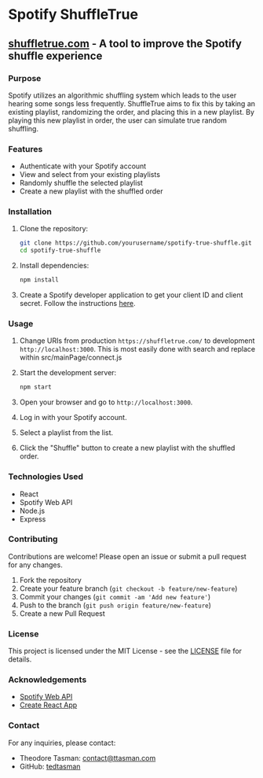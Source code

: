 # Spotify ShuffleTrue
## [shuffletrue.com](https://shuffletrue.com/) - A tool to improve the Spotify shuffle experience

### Purpose
Spotify utilizes an algorithmic shuffling system which leads to the user hearing some songs less frequently. ShuffleTrue aims to fix this by taking an existing playlist, randomizing the order, and placing this in a new playlist. By playing this new playlist in order, the user can simulate true random shuffling.

### Features
- Authenticate with your Spotify account
- View and select from your existing playlists
- Randomly shuffle the selected playlist
- Create a new playlist with the shuffled order

### Installation

1. Clone the repository:
    ```sh
    git clone https://github.com/yourusername/spotify-true-shuffle.git
    cd spotify-true-shuffle
    ```

2. Install dependencies:
    ```sh
    npm install
    ```

3. Create a Spotify developer application to get your client ID and client secret. Follow the instructions [here](https://developer.spotify.com/documentation/general/guides/app-settings/).

### Usage

1. Change URIs from production `https://shuffletrue.com/` to development `http://localhost:3000`. This is most easily done with search and replace within src/mainPage/connect.js

2. Start the development server:
    ```sh
    npm start
    ```

3. Open your browser and go to `http://localhost:3000`.

4. Log in with your Spotify account.

5. Select a playlist from the list.

6. Click the "Shuffle" button to create a new playlist with the shuffled order.

### Technologies Used
- React
- Spotify Web API
- Node.js
- Express

### Contributing
Contributions are welcome! Please open an issue or submit a pull request for any changes.

1. Fork the repository
2. Create your feature branch (`git checkout -b feature/new-feature`)
3. Commit your changes (`git commit -am 'Add new feature'`)
4. Push to the branch (`git push origin feature/new-feature`)
5. Create a new Pull Request

### License
This project is licensed under the MIT License - see the [LICENSE](LICENSE) file for details.

### Acknowledgements
- [Spotify Web API](https://developer.spotify.com/documentation/web-api/)
- [Create React App](https://create-react-app.dev/)

### Contact
For any inquiries, please contact:
- Theodore Tasman: [contact@ttasman.com](mailto:contact@ttasman.com)
- GitHub: [tedtasman](https://github.com/tedtasman)

